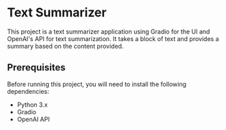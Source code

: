 # Text Summarizer

This project is a text summarizer application using Gradio for the UI and OpenAI's API for text summarization. It takes a block of text and provides a summary based on the content provided.

## Prerequisites

Before running this project, you will need to install the following dependencies:

- Python 3.x
- Gradio
- OpenAI API
